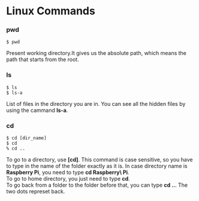 # Linux Commands
### pwd
```
$ pwd
```
Present working directory.It gives us the absolute path, which means the path that starts from the root.


### ls
```
$ ls
$ ls-a
```
List of files in the directory you are in. You can see all the hidden files by using the cammand **ls-a**.

### cd
```
$ cd [dir_name]
$ cd
% cd ..
```
To go to a directory, use **[cd]**. This command is case sensitive, so you have to type in the name of the folder exactly as it is.
In case directory name is **Raspberry Pi**, you need to type **cd Raspberry\\ Pi**.\
To go to home directory, you just need to type **cd**.\
To go back from a folder to the folder before that, you can type **cd ..**. The two dots represet back.

